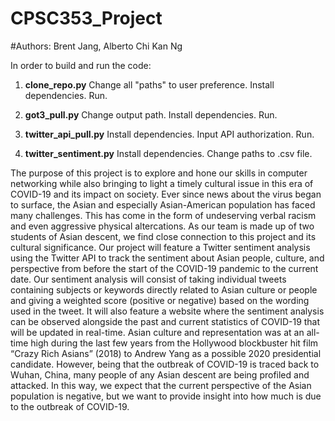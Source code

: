 CPSC353_Project
===============

#Authors: Brent Jang, Alberto Chi Kan Ng

In order to build and run the code:

1. **clone_repo.py**
Change all "paths" to user preference.
Install dependencies.
Run.

2. **got3_pull.py**
Change output path.
Install dependencies.
Run.

3. **twitter_api_pull.py**
Install dependencies.
Input API authorization.
Run.

4. **twitter_sentiment.py**
Install dependencies.
Change paths to .csv file.


The purpose of this project is to explore and hone our skills in computer networking while also bringing to light a timely cultural issue in this era of COVID-19 and its impact on society. Ever since news about the virus began to surface, the Asian and especially Asian-American population has faced many challenges. This has come in the form of undeserving verbal racism and even aggressive physical altercations. As our team is made up of two students of Asian descent, we find close connection to this project and its cultural significance. Our project will feature a Twitter sentiment analysis using the Twitter API to track the sentiment about Asian people, culture, and perspective from before the start of the COVID-19 pandemic to the current date. Our sentiment analysis will consist of taking individual tweets containing subjects or keywords directly related to Asian culture or people and giving a weighted score (positive or negative) based on the wording used in the tweet. It will also feature a website where the sentiment analysis can be observed alongside the past and current statistics of COVID-19 that will be updated in real-time. Asian culture and representation was at an all-time high during the last few years from the Hollywood blockbuster hit film “Crazy Rich Asians” (2018) to Andrew Yang as a possible 2020 presidential candidate. However, being that the outbreak of COVID-19 is traced back to Wuhan, China, many people of any Asian descent are being profiled and attacked. In this way, we expect that the current perspective of the Asian population is negative, but we want to provide insight into how much is due to the outbreak of COVID-19.
